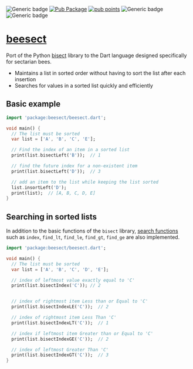 ![Generic badge](https://img.shields.io/badge/status-it_works-ok.svg)
[![Pub Package](https://img.shields.io/pub/v/beesect.svg)](https://pub.dev/packages/beesect)
[![pub points](https://badges.bar/beesect/pub%20points)](https://pub.dev/packages/beesect/score)
![Generic badge](https://img.shields.io/badge/testing_on-Windows_|_Linux-blue.svg)
![Generic badge](https://img.shields.io/badge/testing_on-VM_|_JS-blue.svg)

# [beesect](https://github.com/rtmigo/beesect_dart)

Port of the Python [bisect](https://docs.python.org/3/library/bisect.html)
library to the Dart language designed specifically for sectarian bees.

- Maintains a list in sorted order without having to sort
  the list after each insertion
- Searches for values in a sorted list quickly and efficiently

## Basic example

```dart
import 'package:beesect/beesect.dart';

void main() {
  // The list must be sorted
  var list = ['A', 'B', 'C', 'E'];

  // Find the index of an item in a sorted list
  print(list.bisectLeft('B'));  // 1

  // find the future index for a non-existent item
  print(list.bisectLeft('D'));  // 3

  // add an item to the list while keeping the list sorted
  list.insortLeft('D');
  print(list);  // [A, B, C, D, E]
}
```

## Searching in sorted lists

In addition to the basic functions of the `bisect` library, 
[search functions](https://docs.python.org/3/library/bisect.html#searching-sorted-lists)
such as `index`, `find_lt`, `find_le`, `find_gt`, `find_ge` are also
implemented.

```dart
import 'package:beesect/beesect.dart';

void main() {
  // The list must be sorted
  var list = ['A', 'B', 'C', 'D', 'E'];

  // index of leftmost value exactly equal to 'C'
  print(list.bisectIndex('C')); // 2


  // index of rightmost item Less than or Equal to 'C'
  print(list.bisectIndexLE('C'));  // 2 

  // index of rightmost item Less Than 'C'
  print(list.bisectIndexLT('C'));  // 1

  // index if leftmost item Greater than or Equal to 'C'
  print(list.bisectIndexGE('C'));  // 2

  // index of leftmost Greater Than 'C'
  print(list.bisectIndexGT('C'));  // 3
}
```
